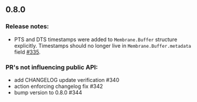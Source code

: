 ## 0.8.0
### Release notes:
  * PTS and DTS timestamps were added to `Membrane.Buffer` structure explicitly. Timestamps should no longer live in `Membrane.Buffer.metadata` field [#335](https://github.com/membraneframework/membrane_core/pull/335).
### PR's not influencing public API:
  * add CHANGELOG update verification #340
  * action enforcing changelog fix #342
  * bump version to 0.8.0 #344
